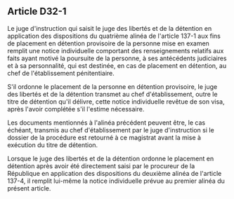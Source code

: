 Article D32-1
----
Le juge d'instruction qui saisit le juge des libertés et de la détention en
application des dispositions du quatrième alinéa de l'article 137-1 aux fins de
placement en détention provisoire de la personne mise en examen remplit une
notice individuelle comportant des renseignements relatifs aux faits ayant
motivé la poursuite de la personne, à ses antécédents judiciaires et à sa
personnalité, qui est destinée, en cas de placement en détention, au chef de
l'établissement pénitentiaire.

S'il ordonne le placement de la personne en détention provisoire, le juge des
libertés et de la détention transmet au chef d'établissement, outre le titre de
détention qu'il délivre, cette notice individuelle revêtue de son visa, après
l'avoir complétée s'il l'estime nécessaire.

Les documents mentionnés à l'alinéa précédent peuvent être, le cas échéant,
transmis au chef d'établissement par le juge d'instruction si le dossier de la
procédure est retourné à ce magistrat avant la mise à exécution du titre de
détention.

Lorsque le juge des libertés et de la détention ordonne le placement en
détention après avoir été directement saisi par le procureur de la République en
application des dispositions du deuxième alinéa de l'article 137-4, il remplit
lui-même la notice individuelle prévue au premier alinéa du présent article.
